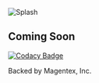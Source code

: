 ![Splash](https://i.imgur.com/keyR0c2.png)
## Coming Soon

[![Codacy Badge](https://api.codacy.com/project/badge/Grade/46268b84114c4845bd5c1eeaf089191f)](https://app.codacy.com/app/brandondyer64/Kepler?utm_source=github.com&utm_medium=referral&utm_content=BrandonDyer64/Kepler&utm_campaign=Badge_Grade_Settings)

Backed by Magentex, Inc.
